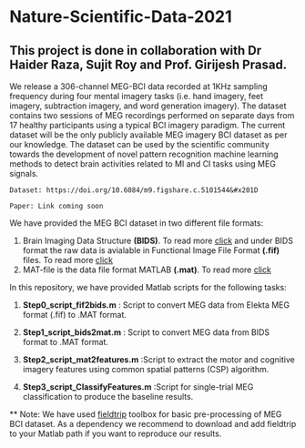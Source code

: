 # Nature-Scientific-Data-2021
## This project is done in collaboration with Dr Haider Raza, Sujit Roy and Prof. Girijesh Prasad.  

We release a 306-channel MEG-BCI data recorded at 1KHz sampling frequency during four mental imagery tasks (i.e. hand imagery, feet imagery, subtraction imagery, and word generation imagery). The dataset contains two sessions of MEG recordings performed on separate days from 17 healthy participants using a typical BCI imagery paradigm. The current dataset will be the only publicly available MEG imagery BCI dataset as per our knowledge. The dataset can be used by the scientific community towards the development of novel pattern recognition machine learning methods to detect brain activities related to MI and CI tasks using MEG signals.

```
Dataset: https://doi.org/10.6084/m9.figshare.c.5101544&#x201D 

Paper: Link coming soon

```

We have provided the MEG BCI dataset in two different file formats:

1. Brain Imaging Data Structure **(BIDS)**. To read more [click](https://bids.neuroimaging.io/index.html) and under BIDS format the raw data is avialable in Functional Image File Format **(.fif)** files. To read more [click](https://www.dropbox.com/s/q58whpso2jt9tx0/Fiff.pdf?dl=0) 
2. MAT-file is the data file format MATLAB **(.mat)**. To read more [click](https://in.mathworks.com/help/matlab/import_export/mat-file-versions.html) 

In this repository, we have provided Matlab scripts for the following tasks:

1. **Step0_script_fif2bids.m** :  Script to convert MEG data from Elekta MEG format (.fif) to .MAT format. 

2. **Step1_script_bids2mat.m** :  Script to convert MEG data from BIDS format to .MAT format. 

3. **Step2_script_mat2features.m** :Script to extract the motor and cognitive imagery features using common spatial patterns (CSP) algorithm. 

4. **Step3_script_ClassifyFeatures.m** :Script for single-trial MEG classification to produce the baseline results. 


** Note: We have used [fieldtrip](https://www.fieldtriptoolbox.org/) toolbox for basic pre-processing of MEG BCI dataset. As a dependency we recommend to download and add fieldtrip to your Matlab path if you want to reproduce our results. 

